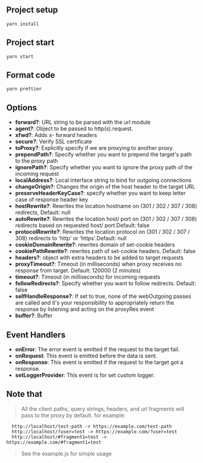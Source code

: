 ## Project setup
```
yarn install
```
## Project start
```
yarn start
```
## Format code
```
yarn prettier
```

## Options
 - **forward?**: URL string to be parsed with the url module        
 - **agent?**: Object to be passed to http(s).request.        
 - **xfwd?**: Adds x- forward headers
 - **secure?**:  Verify SSL certificate
 - **toProxy?**: Explicitly specify if we are proxying to another proxy.
 - **prependPath?**: Specify whether you want to prepend the target's path to the proxy path
 - **ignorePath?**: Specify whether you want to ignore the proxy path of the incoming request
 - **localAddress?**: Local interface string to bind for outgoing connections
 - **changeOrigin?**: Changes the origin of the host header to the target URL
 - **preserveHeaderKeyCase?**: specify whether you want to keep letter case of response header key
 - **hostRewrite?**: Rewrites the location hostname on (301 / 302 / 307 / 308) redirects, Default: null
 - **autoRewrite?**: Rewrites the location host/ port on (301 / 302 / 307 / 308) redirects based on requested host/ port.Default: false
 - **protocolRewrite?**: Rewrites the location protocol on (301 / 302 / 307 / 308) redirects to 'http' or 'https'.Default: null
 - **cookieDomainRewrite?**: rewrites domain of set-cookie headers
 - **cookiePathRewrite?**: rewrites path of set-cookie headers. Default: false
 - **headers?**: object with extra headers to be added to target requests
 - **proxyTimeout?**: Timeout (in milliseconds) when proxy receives no response from target. Default: 120000 (2 minutes)
 - **timeout?**: Timeout (in milliseconds) for incoming requests
 - **followRedirects?**: Specify whether you want to follow redirects. Default: false
 - **selfHandleResponse?**: If set to true, none of the webOutgoing passes are called and it's your responsibility to appropriately return the response by listening and acting on the proxyRes event
 - **buffer?**: Buffer

 ## Event Handlers
  - **onError**: The error event is emitted if the request to the target fail.
  - **onRequest**: This event is emitted before the data is sent.
  - **onResponse**: This event is emitted if the request to the target got a response.
  - **setLoggerProvider**: This event is for set custom logger.

  ## Note that
  > All the client paths, query strings, headers, and url fragments will pass to the proxy by default. for example:
  ```
    http://localhost/test-path -> https://example.com/test-path
    http://localhost/?user=test -> https://example.com/?user=test
    http://localhost/#fragment1=test -> https://example.com/#fragment1=test
  ```

  > See the example.js for simple usage